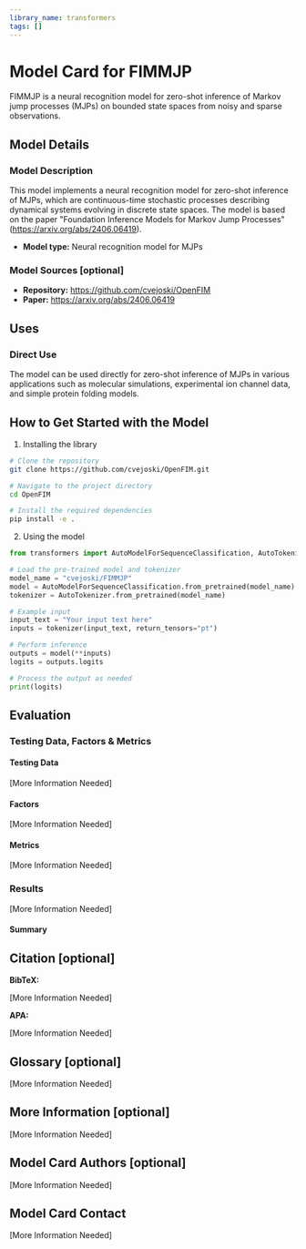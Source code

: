```yaml
---
library_name: transformers
tags: []
---
```


# Model Card for FIMMJP

<!-- Provide a quick summary of what the model is/does. -->
FIMMJP is a neural recognition model for zero-shot inference of Markov jump processes (MJPs) on bounded state spaces from noisy and sparse observations.

## Model Details

### Model Description

<!-- Provide a longer summary of what this model is. -->
This model implements a neural recognition model for zero-shot inference of MJPs, which are continuous-time stochastic processes describing dynamical systems evolving in discrete state spaces. The model is based on the paper "Foundation Inference Models for Markov Jump Processes" (https://arxiv.org/abs/2406.06419).

- **Model type:** Neural recognition model for MJPs

### Model Sources [optional]

<!-- Provide the basic links for the model. -->
- **Repository:** https://github.com/cvejoski/OpenFIM
- **Paper:** https://arxiv.org/abs/2406.06419

## Uses

<!-- Address questions around how the model is intended to be used, including the foreseeable users of the model and those affected by the model. -->

### Direct Use

<!-- This section is for the model use without fine-tuning or plugging into a larger ecosystem/app. -->
The model can be used directly for zero-shot inference of MJPs in various applications such as molecular simulations, experimental ion channel data, and simple protein folding models.

## How to Get Started with the Model
1. Installing the library

```bash
# Clone the repository
git clone https://github.com/cvejoski/OpenFIM.git

# Navigate to the project directory
cd OpenFIM

# Install the required dependencies
pip install -e .

```

2. Using the model

```python
from transformers import AutoModelForSequenceClassification, AutoTokenizer

# Load the pre-trained model and tokenizer
model_name = "cvejoski/FIMMJP"
model = AutoModelForSequenceClassification.from_pretrained(model_name)
tokenizer = AutoTokenizer.from_pretrained(model_name)

# Example input
input_text = "Your input text here"
inputs = tokenizer(input_text, return_tensors="pt")

# Perform inference
outputs = model(**inputs)
logits = outputs.logits

# Process the output as needed
print(logits)
```

## Evaluation

<!-- This section describes the evaluation protocols and provides the results. -->

### Testing Data, Factors & Metrics

#### Testing Data

<!-- This should link to a Dataset Card if possible. -->

[More Information Needed]

#### Factors

<!-- These are the things the evaluation is disaggregating by, e.g., subpopulations or domains. -->

[More Information Needed]

#### Metrics

<!-- These are the evaluation metrics being used, ideally with a description of why. -->

[More Information Needed]

### Results

[More Information Needed]

#### Summary


## Citation [optional]

<!-- If there is a paper or blog post introducing the model, the APA and Bibtex information for that should go in this section. -->

**BibTeX:**

[More Information Needed]

**APA:**

[More Information Needed]

## Glossary [optional]

<!-- If relevant, include terms and calculations in this section that can help readers understand the model or model card. -->

[More Information Needed]

## More Information [optional]

[More Information Needed]

## Model Card Authors [optional]

[More Information Needed]

## Model Card Contact

[More Information Needed]